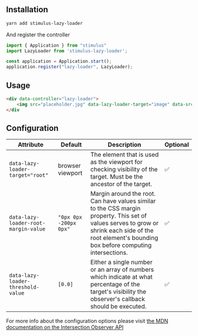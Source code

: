 ## Installation
```bash
yarn add stimulus-lazy-loader
```
And register the controller
```js
import { Application } from "stimulus"
import LazyLoader from 'stimulus-lazy-loader';

const application = Application.start();
application.register("lazy-loader", LazyLoader);
```

## Usage
```html
<div data-controller="lazy-loader">
    <img src="placeholder.jpg" data-lazy-loader-target="image" data-src="https://via.placeholder.com/150" />
</div
```

## Configuration
**Attribute** | **Default** | **Description** | **Optional**
------------- | ----------- | --------------- | ------------
`data-lazy-loader-target="root"` | browser viewport | The element that is used as the viewport for checking visibility of the target. Must be the ancestor of the target. | ✅
`data-lazy-loader-root-margin-value` | `"0px 0px -200px 0px"` | Margin around the root. Can have values similar to the CSS margin property. This set of values serves to grow or shrink each side of the root element's bounding box before computing intersections. | ✅
`data-lazy-loader-threshold-value` | `[0.0]` | Either a single number or an array of numbers which indicate at what percentage of the target's visibility the observer's callback should be executed. | ✅

For more info about the configuration options please visit [the MDN documentation on the Intersection Observer API](https://developer.mozilla.org/en-US/docs/Web/API/Intersection_Observer_API)
